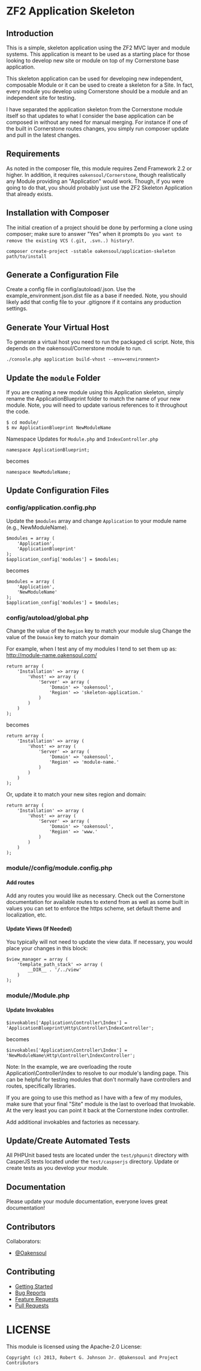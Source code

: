 ZF2 Application Skeleton
===========================

Introduction
------------
This is a simple, skeleton application using the ZF2 MVC layer and module
systems. This application is meant to be used as a starting place for those
looking to develop new site or module on top of my Cornerstone base
application.

This skeleton application can be used for developing new independent,
composable Module or it can be used to create a skeleton for a Site. In fact,
every module you develop using Cornerstone should be a module and an
independent site for testing.

I have separated the application skeleton from the Cornerstone module itself so
that updates to what I consider the base application can be composed in without
any need for manual merging. For instance if one of the built in Cornerstone
routes changes, you simply run composer update and pull in the latest changes.

Requirements
------------
As noted in the composer file, this module requires Zend Framework 2.2 or
higher. In addition, it requires `oakensoul/Cornerstone`, though realistically
any Module providing an "Application" would work. Though, if you were going
to do that, you should probably just use the ZF2 Skeleton Application that
already exists.

Installation with Composer
--------------------------
The initial creation of a project should be done by performing a clone using
composer; make sure to answer "Yes" when it prompts `Do you want to remove the
existing VCS (.git, .svn..) history?`.
```
composer create-project -sstable oakensoul/application-skeleton path/to/install
```

Generate a Configuration File
------------------------------------------
Create a config file in config/autoload/<environment>.json. Use the
example_environment.json.dist file as a base if needed. Note, you should likely
add that config file to your .gitignore if it contains any production settings.

Generate Your Virtual Host
--------------------------
To generate a virtual host you need to run the packaged cli script. Note, this
depends on the oakensoul/Cornerstone module to run.
```
./console.php application build-vhost --env=<environment>
```

Update the `module` Folder
--------------------------
If you are creating a new module using this Application skeleton, simply rename
the ApplicationBlueprint folder to match the name of your new module. Note, you
will need to update various references to it throughout the code.

```
$ cd module/
$ mv ApplicationBlueprint NewModuleName
```

Namespace Updates for `Module.php` and `IndexController.php`
```
namespace ApplicationBlueprint;
```

becomes

```
namespace NewModuleName;
```

Update Configuration Files
--------------------------
### config/application.config.php

Update the `$modules` array and change `Application` to your module name (e.g., NewModuleName).
```
$modules = array (
    'Application',
    'ApplicationBlueprint'
);
$application_config['modules'] = $modules;
```

becomes

```
$modules = array (
    'Application',
    'NewModuleName'
);
$application_config['modules'] = $modules;
```

### config/autoload/global.php
Change the value of the `Region` key to match your module slug
Change the value of the `Domain` key to match your domain

For example, when I test any of my modules I tend to set them up as:
  http://module-name.oakensoul.com/

```
return array (
    'Installation' => array (
        'Vhost' => array (
            'Server' => array (
                'Domain' => 'oakensoul',
                'Region' => 'skeleton-application.'
            )
        )
    )
);
```

becomes

```
return array (
    'Installation' => array (
        'Vhost' => array (
            'Server' => array (
                'Domain' => 'oakensoul',
                'Region' => 'module-name.'
            )
        )
    )
);
```

Or, update it to match your new sites region and domain:
```
return array (
    'Installation' => array (
        'Vhost' => array (
            'Server' => array (
                'Domain' => 'oakensoul',
                'Region' => 'www.'
            )
        )
    )
);
```

### module/<module name>/config/module.config.php
#### Add routes

Add any routes you would like as necessary. Check out the Cornerstone
documentation for available routes to extend from as well as some
built in values you can set to enforce the https scheme, set
default theme and localization, etc.

#### Update Views (If Needed)
You typically will not need to update the view data. If necessary, you would place your changes in this block:
```
$view_manager = array (
    'template_path_stack' => array (
        __DIR__ . '/../view'
    )
);
```

### module/<module name>/Module.php

#### Update Invokables
```
$invokables['Application\Controller\Index'] = 'ApplicationBlueprint\Http\Controller\IndexController';
```

becomes

```
$invokables['Application\Controller\Index'] = 'NewModuleName\Http\Controller\IndexController';
```

Note: In the example, we are overloading the route Application\Controller\Index
to resolve to our module's landing page. This can be helpful for testing
modules that don't normally have controllers and routes, specifically libraries.

If you are going to use this method as I have with a few of my modules, make
sure that your final "Site" module is the last to overload that Invokable. At
the very least you can point it back at the Cornerstone index controller.

Add additional invokables and factories as necessary.

Update/Create Automated Tests
-----------------------------
All PHPUnit based tests are located under the `test/phpunit` directory with CasperJS tests
located under the `test/caspserjs` directory. Update or create tests as you develop your module.

Documentation
-------------
Please update your module documentation, everyone loves great documentation!

## Contributors

Collaborators:
* [@Oakensoul](https://github.com/oakensoul)


## Contributing

* [Getting Started](doc/CONTRIBUTING.md)
* [Bug Reports](doc/CONTRIBUTING.md#bug-reports)
* [Feature Requests](doc/CONTRIBUTING.md#feature-requests)
* [Pull Requests](doc/CONTRIBUTING.md#pull-requests)

# LICENSE
This module is licensed using the Apache-2.0 License:

```
Copyright (c) 2013, Robert G. Johnson Jr. @Oakensoul and Project Contributors
```
